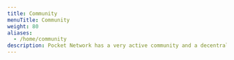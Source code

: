 ```yaml
---
title: Community
menuTitle: Community
weight: 80
aliases:
  - /home/community
description: Pocket Network has a very active community and a decentralized governance structure. Whether you're a node runner, application developer, or just a big fan, we invite you to become a part of the community, and even earn a vote in the DAO!
---
```

